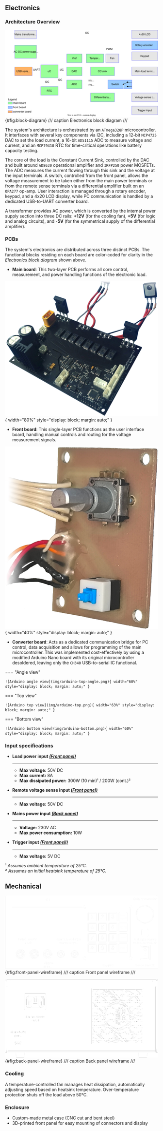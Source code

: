## Electronics
### Architecture Overview

![Electronics block diagram](img/block_diagram.drawio.svg){#fig:block-diagram}
/// caption
Electronics block diagram
///

The system's architecture is orchestrated by an `ATmega328P` microcontroller. It interfaces with several key components via I2C, including a 12-bit `MCP4725` DAC to set the load current, a 16-bit `ADS1115` ADC to measure voltage and current, and an `MCP79410` RTC for time-critical operations like battery capacity testing.

The core of the load is the Constant Current Sink, controlled by the DAC and built around `AD8630` operational amplifier and `IRFP250` power MOSFETs. The ADC measures the current flowing through this sink and the voltage at the input terminals. A switch, controlled from the front panel, allows the voltage measurement to be taken either from the main power terminals or from the remote sense terminals via a differential amplifier built on an `OPA277` op-amp. User interaction is managed through a rotary encoder, keypad, and a 4x20 LCD display, while PC communication is handled by a dedicated USB-to-UART converter board.

A transformer provides AC power, which is converted by the internal power supply section into three DC rails: **+12V** (for the cooling fan), **+5V** (for logic and analog circuits), and **-5V** (for the symmetrical supply of the differential amplifier).

### PCBs
The system's electronics are distributed across three distinct PCBs. The functional blocks residing on each board are color-coded for clarity in the [*Electronics block diagram*](#fig:block-diagram) shown above.

- **Main board**: This two-layer PCB performs all core control, measurement, and power handling functions of the electronic load.

![Main PCB photo](img/main-pcb-cear-background.png){ width="80%" style="display: block; margin: auto;" }

- **Front board**: This single-layer PCB functions as the user interface board, handling manual controls and routing for the voltage measurement signals.

![Front PCB photo](img/front-pcb-clear-background.png){ width="40%" style="display: block; margin: auto;" }

- **Converter board**: Acts as a dedicated communication bridge for PC control, data acquisition and allows for programming of the main microcontroller. This was implemented cost-effectively by using a modified Arduino Nano board with its original microcontroller desoldered, leaving only the `CH340` USB-to-serial IC functional.

=== "Angle view"

    ![Arduino angle view](img/arduino-top-angle.png){ width="60%" style="display: block; margin: auto;" }


=== "Top view"

    ![Arduino top view](img/arduino-top.png){ width="63%" style="display: block; margin: auto;" }

=== "Bottom view"

    ![Arduino bottom view](img/arduino-bottom.png){ width="60%" style="display: block; margin: auto;" }


### Input specifications

<div class="grid cards" markdown>

-   __Load power input [*(Front panel)*](#fig:front-panel-wireframe)__

    ---
    - **Max voltage:** 50V DC
    - **Max current:** 8A
    - **Max dissipated power:** 300W (10 min)¹ / 200W (cont.)²

-   __Remote voltage sense input [*(Front panel)*](#fig:front-panel-wireframe)__

    ---
    - **Max voltage:** 50V DC

-   __Mains power input [*(Back panel)*](#fig:back-panel-wireframe)__

    ---
    - **Voltage:** 230V AC
    - **Max power consumption:** 10W

-   __Trigger input [*(Front panell)*](#fig:front-panel-wireframe)__

    ---
    - **Max voltage:** 5V DC

</div>

¹ *Assumes ambient temperature of 25°C.* <br>
² *Assumes an initial heatsink temperature of 25°C.*

## Mechanical

![Front panel wireframe](img/front-panel-wireframe.png){#fig:front-panel-wireframe}
/// caption
Front panel wireframe
///

![Back panel wireframe](img/back-wireframe.png){#fig:back-panel-wireframe}
/// caption
Back panel wireframe
///

### Cooling

A temperature-controlled fan manages heat dissipation, automatically adjusting speed based on heatsink temperature. Over-temperature protection shuts off the load above 50°C.

### Enclosure

- Custom-made metal case (CNC cut and bent steel)
- 3D-printed front panel for easy mounting of connectors and display
